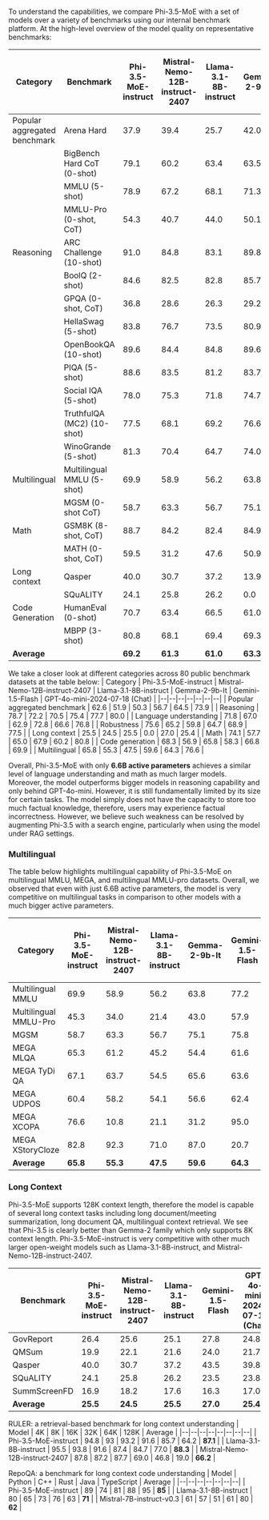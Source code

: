 To understand the capabilities, we compare Phi-3.5-MoE with a set of models over a variety of benchmarks using our internal benchmark platform. At the high-level overview of the model quality on representative benchmarks:

| Category | Benchmark | Phi-3.5-MoE-instruct | Mistral-Nemo-12B-instruct-2407 | Llama-3.1-8B-instruct | Gemma-2-9b-It | Gemini-1.5-Flash | GPT-4o-mini-2024-07-18 (Chat) |
|--|--|--|--|--|--|--|--|
| Popular aggregated benchmark | Arena Hard | 37.9 | 39.4 | 25.7 | 42.0 | 55.2 | 75.0 |
| | BigBench Hard CoT (0-shot) | 79.1 | 60.2 | 63.4 | 63.5 | 66.7 | 80.4 |
| | MMLU (5-shot) | 78.9 | 67.2 | 68.1 | 71.3 | 78.7 | 77.2 |
| | MMLU-Pro (0-shot, CoT) | 54.3 | 40.7 | 44.0 | 50.1 | 57.2 | 62.8 |
| Reasoning | ARC Challenge (10-shot) | 91.0 | 84.8 | 83.1 | 89.8 | 92.8 | 93.5 |
| | BoolQ (2-shot) | 84.6 | 82.5 | 82.8 | 85.7 | 85.8 | 88.7 |
| | GPQA (0-shot, CoT) | 36.8 | 28.6 | 26.3 | 29.2 | 37.5 | 41.1 |
| | HellaSwag (5-shot) | 83.8 | 76.7 | 73.5 | 80.9 | 67.5 | 87.1 |
| | OpenBookQA (10-shot) | 89.6 | 84.4 | 84.8 | 89.6 | 89.0 | 90.0 |
| | PIQA (5-shot) | 88.6 | 83.5 | 81.2 | 83.7 | 87.5 | 88.7 |
| | Social IQA (5-shot) | 78.0 | 75.3 | 71.8 | 74.7 | 77.8 | 82.9 |
| | TruthfulQA (MC2) (10-shot) | 77.5 | 68.1 | 69.2 | 76.6 | 76.6 | 78.2 |
| | WinoGrande (5-shot) | 81.3 | 70.4 | 64.7 | 74.0 | 74.7 | 76.9 |
| Multilingual | Multilingual MMLU (5-shot) | 69.9 | 58.9 | 56.2 | 63.8 | 77.2 | 72.9 |
| | MGSM (0-shot CoT) | 58.7 | 63.3 | 56.7 | 75.1 | 75.8 | 81.7 |
| Math | GSM8K (8-shot, CoT) | 88.7 | 84.2 | 82.4 | 84.9 | 82.4 | 91.3 |
| | MATH (0-shot, CoT) | 59.5 | 31.2 | 47.6 | 50.9 | 38.0 | 70.2 |
| Long context | Qasper | 40.0 | 30.7 | 37.2 | 13.9 | 43.5 | 39.8 |
| | SQuALITY | 24.1 | 25.8 | 26.2 | 0.0 | 23.5 | 23.8 |
| Code Generation | HumanEval (0-shot) | 70.7 | 63.4 | 66.5 | 61.0 | 74.4 | 86.6 |
| | MBPP (3-shot) | 80.8 | 68.1 | 69.4 | 69.3 | 77.5 | 84.1 |
| **Average** | | **69.2** | **61.3** | **61.0** | **63.3** | **68.5** | **74.9** |

We take a closer look at different categories across 80 public benchmark datasets at the table below:
| Category | Phi-3.5-MoE-instruct | Mistral-Nemo-12B-instruct-2407 | Llama-3.1-8B-instruct | Gemma-2-9b-It | Gemini-1.5-Flash | GPT-4o-mini-2024-07-18 (Chat) |
|--|--|--|--|--|--|--|
| Popular aggregated benchmark | 62.6 | 51.9 | 50.3 | 56.7 | 64.5 | 73.9 |
| Reasoning | 78.7 | 72.2 | 70.5 | 75.4 | 77.7 | 80.0 |
| Language understanding | 71.8 | 67.0 | 62.9 | 72.8 | 66.6 | 76.8 |
| Robustness | 75.6 | 65.2 | 59.8 | 64.7 | 68.9 | 77.5 |
| Long context | 25.5 | 24.5 | 25.5 | 0.0 | 27.0 | 25.4 |
| Math | 74.1 | 57.7 | 65.0 | 67.9 | 60.2 | 80.8 |
| Code generation | 68.3 | 56.9 | 65.8 | 58.3 | 66.8 | 69.9 |
| Multilingual | 65.8 | 55.3 | 47.5 | 59.6 | 64.3 | 76.6 |

Overall, Phi-3.5-MoE with only **6.6B active parameters** achieves a similar level of language understanding and math as much larger models. Moreover, the model outperforms bigger models in reasoning capability and only behind GPT-4o-mini. However, it is still fundamentally limited by its size for certain tasks. The model simply does not have the capacity to store too much factual knowledge, therefore, users may experience factual incorrectness. However, we believe such weakness can be resolved by augmenting Phi-3.5 with a search engine, particularly when using the model under RAG settings.

### Multilingual

The table below highlights multilingual capability of Phi-3.5-MoE on multilingual MMLU, MEGA, and multilingual MMLU-pro datasets. Overall, we observed that even with just 6.6B active parameters, the model is very competitive on multilingual tasks in comparison to other models with a much bigger active parameters.

| Category | Phi-3.5-MoE-instruct | Mistral-Nemo-12B-instruct-2407 | Llama-3.1-8B-instruct | Gemma-2-9b-It | Gemini-1.5-Flash | GPT-4o-mini-2024-07-18 (Chat) |
|--|--|--|--|--|--|--|
| Multilingual MMLU | 69.9 | 58.9 | 56.2 | 63.8 | 77.2 | 72.9 |
| Multilingual MMLU-Pro | 45.3 | 34.0 | 21.4 | 43.0 | 57.9 | 53.2 |
| MGSM | 58.7 | 63.3 | 56.7 | 75.1 | 75.8 | 81.7 |
| MEGA MLQA | 65.3 | 61.2 | 45.2 | 54.4 | 61.6 | 70.0 |
| MEGA TyDi QA | 67.1 | 63.7 | 54.5 | 65.6 | 63.6 | 81.8 |
| MEGA UDPOS | 60.4 | 58.2 | 54.1 | 56.6 | 62.4 | 66.0 |
| MEGA XCOPA | 76.6 | 10.8 | 21.1 | 31.2 | 95.0 | 90.3 |
| MEGA XStoryCloze | 82.8 | 92.3 | 71.0 | 87.0 | 20.7 | 96.6 |
| **Average** | **65.8** | **55.3** | **47.5** | **59.6** | **64.3** | **76.6** |

### Long Context

Phi-3.5-MoE supports 128K context length, therefore the model is capable of several long context tasks including long document/meeting summarization, long document QA, multilingual context retrieval. We see that Phi-3.5 is clearly better than Gemma-2 family which only supports 8K context length. Phi-3.5-MoE-instruct is very competitive with other much larger open-weight models such as Llama-3.1-8B-instruct, and Mistral-Nemo-12B-instruct-2407.

| Benchmark | Phi-3.5-MoE-instruct | Mistral-Nemo-12B-instruct-2407 | Llama-3.1-8B-instruct | Gemini-1.5-Flash | GPT-4o-mini-2024-07-18 (Chat) |
|--|--|--|--|--|--|
| GovReport | 26.4 | 25.6 | 25.1 | 27.8 | 24.8 |
| QMSum | 19.9 | 22.1 | 21.6 | 24.0 | 21.7 |
| Qasper | 40.0 | 30.7 | 37.2 | 43.5 | 39.8 |
| SQuALITY | 24.1 | 25.8 | 26.2 | 23.5 | 23.8 |
| SummScreenFD | 16.9 | 18.2 | 17.6 | 16.3 | 17.0 |
| **Average** | **25.5** | **24.5** | **25.5** | **27.0** | **25.4** |

RULER: a retrieval-based benchmark for long context understanding
| Model | 4K | 8K | 16K | 32K | 64K | 128K | Average |
|--|--|--|--|--|--|--|--|
| Phi-3.5-MoE-instruct | 94.8 | 93 | 93.2 | 91.6 | 85.7 | 64.2 | **87.1** |
| Llama-3.1-8B-instruct | 95.5 | 93.8 | 91.6 | 87.4 | 84.7 | 77.0 | **88.3** |
| Mistral-Nemo-12B-instruct-2407 | 87.8 | 87.2 | 87.7 | 69.0 | 46.8 | 19.0 | **66.2** |

RepoQA: a benchmark for long context code understanding
| Model | Python | C++ | Rust | Java | TypeScript | Average |
|--|--|--|--|--|--|--|
| Phi-3.5-MoE-instruct | 89 | 74 | 81 | 88 | 95 | **85** |
| Llama-3.1-8B-instruct | 80 | 65 | 73 | 76 | 63 | **71** |
| Mistral-7B-instruct-v0.3 | 61 | 57 | 51 | 61 | 80 | **62** |
